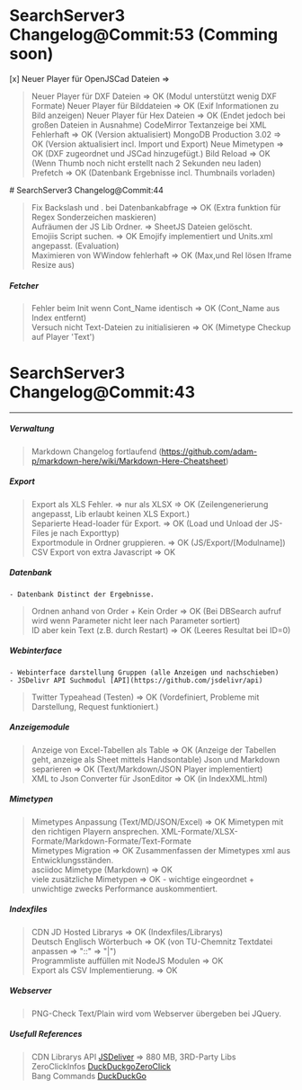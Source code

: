 # SearchServer3 Changelog@Commit:53 (Comming soon)

[x] Neuer Player für OpenJSCad Dateien			=> 
> Neuer Player für DXF Dateien					=> OK (Modul unterstützt wenig DXF Formate)
> Neuer Player für Bilddateien					=> OK (Exif Informationen zu Bild anzeigen)
> Neuer Player für Hex Dateien					=> OK (Endet jedoch bei großen Dateien in Ausnahme)
> CodeMirror Textanzeige bei XML Fehlerhaft		=> OK (Version aktualisiert)
> MongoDB Production 3.02						=> OK (Version aktualisiert incl. Import und Export)
> Neue Mimetypen								=> OK (DXF zugeordnet und JSCad hinzugefügt.)
> Bild Reload									=> OK (Wenn Thumb noch nicht erstellt nach 2 Sekunden neu laden)
> Prefetch										=> OK (Datenbank Ergebnisse incl. Thumbnails vorladen)

﻿# SearchServer3 Changelog@Commit:44

> Fix Backslash und . bei Datenbankabfrage 		=> OK (Extra funktion für Regex Sonderzeichen maskieren)<BR>
> Aufräumen der JS Lib Ordner.					=> SheetJS Dateien gelöscht.<BR>
> Emojiis Script suchen.						=> OK Emojify implementiert und Units.xml angepasst. (Evaluation)<BR>
> Maximieren von WWindow fehlerhaft				=> OK (Max,und Rel lösen Iframe Resize aus)<BR>

##### Fetcher
> Fehler beim Init wenn Cont_Name identisch		=> OK (Cont_Name aus Index entfernt)<BR>
> Versuch nicht Text-Dateien zu initialisieren	=> OK (Mimetype Checkup auf Player 'Text')<BR>

# SearchServer3 Changelog@Commit:43
----
##### Verwaltung
> Markdown Changelog fortlaufend (https://github.com/adam-p/markdown-here/wiki/Markdown-Here-Cheatsheet)

##### Export
> Export als XLS Fehler. => nur als XLSX 		=> OK (Zeilengenerierung angepasst, Lib erlaubt keinen XLS Export.)<BR>
> Separierte Head-loader für Export. 			=> OK (Load und Unload der JS-Files je nach Exporttyp)<BR>
> Exportmodule in Ordner gruppieren. 			=> OK (JS/Export/[Modulname])<BR>
> CSV Export von extra Javascript	 			=> OK <BR>

##### Datenbank
```
- Datenbank Distinct der Ergebnisse.
```

> Ordnen anhand von Order + Kein Order			=> OK (Bei DBSearch aufruf wird wenn Parameter nicht leer nach Parameter sortiert)<BR>
> ID aber kein Text (z.B. durch Restart)  		=> OK (Leeres Resultat bei ID=0)<BR>

##### Webinterface
```
- Webinterface darstellung Gruppen (alle Anzeigen und nachschieben)
- JSDelivr API Suchmodul [API](https://github.com/jsdelivr/api)
```

> Twitter Typeahead  (Testen) 					=> OK (Vordefiniert, Probleme mit Darstellung, Request funktioniert.)<BR>

##### Anzeigemodule
> Anzeige von Excel-Tabellen als Table			=> OK (Anzeige der Tabellen geht, anzeige als Sheet mittels Handsontable)
> Json und Markdown separieren					=> OK (Text/Markdown/JSON Player implementiert) <BR>
> XML to Json Converter für JsonEditor 			=> OK (in IndexXML.html)<BR>


##### Mimetypen
> Mimetypes Anpassung (Text/MD/JSON/Excel)		=> OK Mimetypen mit den richtigen Playern ansprechen. XML-Formate/XLSX-Formate/Markdown-Formate/Text-Formate<BR>
> Mimetypes Migration							=> OK Zusammenfassen der Mimetypes xml aus Entwicklungsständen.<BR>
> asciidoc Mimetype (Markdown)					=> OK<BR>
> viele zusätzliche Mimetypen 					=> OK - wichtige eingeordnet + unwichtige zwecks Performance auskommentiert. <BR>

##### Indexfiles
> CDN JD Hosted Librarys						=> OK (Indexfiles/Librarys)<BR>
> Deutsch Englisch Wörterbuch					=> OK (von TU-Chemnitz Textdatei anpassen => "::" => "|")<BR>
> Programmliste auffüllen mit NodeJS Modulen	=> OK<BR>
> Export als CSV Implementierung.				=> OK<BR>

##### Webserver
> PNG-Check Text/Plain wird vom Webserver übergeben bei JQuery.

##### Usefull References
> CDN Librarys API [JSDeliver](https://github.com/jsdelivr/jsdelivr) => 880 MB, 3RD-Party Libs <BR>
> ZeroClickInfos [DuckDuckgoZeroClick](https://duckduckgo.com/api) <BR>
> Bang Commands [DuckDuckGo](https://duckduckgo.com/bang.html) <BR>
